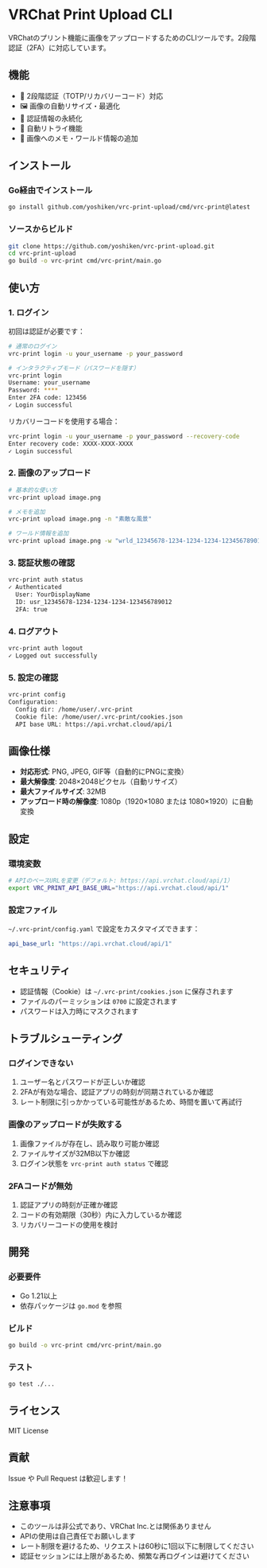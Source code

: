# VRChat Print Upload CLI

VRChatのプリント機能に画像をアップロードするためのCLIツールです。2段階認証（2FA）に対応しています。

## 機能

- 🔐 2段階認証（TOTP/リカバリーコード）対応
- 🖼️ 画像の自動リサイズ・最適化
- 🍪 認証情報の永続化
- 🔄 自動リトライ機能
- 📝 画像へのメモ・ワールド情報の追加

## インストール

### Go経由でインストール

```bash
go install github.com/yoshiken/vrc-print-upload/cmd/vrc-print@latest
```

### ソースからビルド

```bash
git clone https://github.com/yoshiken/vrc-print-upload.git
cd vrc-print-upload
go build -o vrc-print cmd/vrc-print/main.go
```

## 使い方

### 1. ログイン

初回は認証が必要です：

```bash
# 通常のログイン
vrc-print login -u your_username -p your_password

# インタラクティブモード（パスワードを隠す）
vrc-print login
Username: your_username
Password: ****
Enter 2FA code: 123456
✓ Login successful
```

リカバリーコードを使用する場合：

```bash
vrc-print login -u your_username -p your_password --recovery-code
Enter recovery code: XXXX-XXXX-XXXX
✓ Login successful
```

### 2. 画像のアップロード

```bash
# 基本的な使い方
vrc-print upload image.png

# メモを追加
vrc-print upload image.png -n "素敵な風景"

# ワールド情報を追加
vrc-print upload image.png -w "wrld_12345678-1234-1234-1234-123456789012" --world-name "My World"
```

### 3. 認証状態の確認

```bash
vrc-print auth status
✓ Authenticated
  User: YourDisplayName
  ID: usr_12345678-1234-1234-1234-123456789012
  2FA: true
```

### 4. ログアウト

```bash
vrc-print auth logout
✓ Logged out successfully
```

### 5. 設定の確認

```bash
vrc-print config
Configuration:
  Config dir: /home/user/.vrc-print
  Cookie file: /home/user/.vrc-print/cookies.json
  API base URL: https://api.vrchat.cloud/api/1
```

## 画像仕様

- **対応形式**: PNG, JPEG, GIF等（自動的にPNGに変換）
- **最大解像度**: 2048×2048ピクセル（自動リサイズ）
- **最大ファイルサイズ**: 32MB
- **アップロード時の解像度**: 1080p（1920×1080 または 1080×1920）に自動変換

## 設定

### 環境変数

```bash
# APIのベースURLを変更（デフォルト: https://api.vrchat.cloud/api/1）
export VRC_PRINT_API_BASE_URL="https://api.vrchat.cloud/api/1"
```

### 設定ファイル

`~/.vrc-print/config.yaml` で設定をカスタマイズできます：

```yaml
api_base_url: "https://api.vrchat.cloud/api/1"
```

## セキュリティ

- 認証情報（Cookie）は `~/.vrc-print/cookies.json` に保存されます
- ファイルのパーミッションは `0700` に設定されます
- パスワードは入力時にマスクされます

## トラブルシューティング

### ログインできない

1. ユーザー名とパスワードが正しいか確認
2. 2FAが有効な場合、認証アプリの時刻が同期されているか確認
3. レート制限に引っかかっている可能性があるため、時間を置いて再試行

### 画像のアップロードが失敗する

1. 画像ファイルが存在し、読み取り可能か確認
2. ファイルサイズが32MB以下か確認
3. ログイン状態を `vrc-print auth status` で確認

### 2FAコードが無効

1. 認証アプリの時刻が正確か確認
2. コードの有効期限（30秒）内に入力しているか確認
3. リカバリーコードの使用を検討

## 開発

### 必要要件

- Go 1.21以上
- 依存パッケージは `go.mod` を参照

### ビルド

```bash
go build -o vrc-print cmd/vrc-print/main.go
```

### テスト

```bash
go test ./...
```

## ライセンス

MIT License

## 貢献

Issue や Pull Request は歓迎します！

## 注意事項

- このツールは非公式であり、VRChat Inc.とは関係ありません
- APIの使用は自己責任でお願いします
- レート制限を避けるため、リクエストは60秒に1回以下に制限してください
- 認証セッションには上限があるため、頻繁な再ログインは避けてください